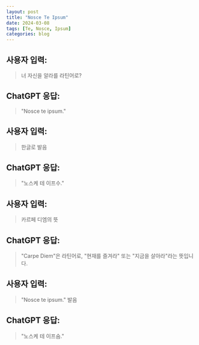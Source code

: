 ```yaml
---
layout: post
title: "Nosce Te Ipsum"
date: 2024-03-08
tags: [Te, Nosce, Ipsum]
categories: blog
---
```


## 사용자 입력:
> 너 자신을 알라를 라틴어로?

## ChatGPT 응답:
> "Nosce te ipsum."

## 사용자 입력:
> 한글로 발음

## ChatGPT 응답:
> "노스케 테 이프수."

## 사용자 입력:
> 카르페 디엠의 뜻

## ChatGPT 응답:
> "Carpe Diem"은 라틴어로, "현재를 즐겨라" 또는 "지금을 살아라"라는 뜻입니다.

## 사용자 입력:
> "Nosce te ipsum." 발음

## ChatGPT 응답:
> "노스케 테 이프숨."

